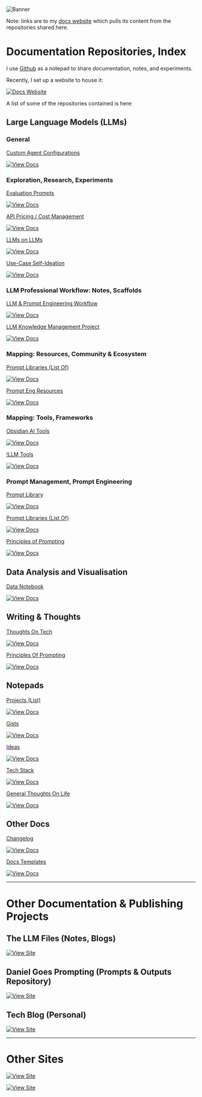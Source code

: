 ![Banner](https://res.cloudinary.com/drrvnflqy/image/upload/v1732904202/docs-index_fy8ula.png)


Note: links are to my [docs website](https://docs.bydanielrosehill.com) which pulls its content from the repositories shared here.

# Documentation Repositories, Index

I use [Github](htttps://github.com/danielrosehill) as a notepad to share documentation, notes, and experiments. 

Recently, I set up a website to house it:

[![Docs Website](https://img.shields.io/badge/Docs_Website-docs.bydanielrosehill.com-blue)](https://docs.bydanielrosehill.com)

A list of some of the repositories contained is here:

## Large Language Models (LLMs)

### General

[Custom Agent Configurations](https://docs.bydanielrosehill.com/repos/llms-and-ai/custom-agents/)

[![View Docs](https://img.shields.io/badge/View_Docs-blue)](https://docs.bydanielrosehill.com/repos/llms-and-ai/custom-agents/) 

### Exploration, Research, Experiments

[Evaluation Prompts](https://docs.bydanielrosehill.com/repos/llms-and-ai/eval-prompts/)

[![View Docs](https://img.shields.io/badge/View_Docs-blue)](https://docs.bydanielrosehill.com/repos/llms-and-ai/eval-prompts/)

[API Pricing / Cost Management](https://docs.bydanielrosehill.com/repos/llms-and-ai/api-prices/)    

[![View Docs](https://img.shields.io/badge/View_Docs-blue)](https://docs.bydanielrosehill.com/repos/llms-and-ai/api-prices/)

[LLMs on LLMs](https://docs.bydanielrosehill.com/repos/llms-and-ai/llms-on-llms/)  

[![View Docs](https://img.shields.io/badge/View_Docs-blue)](https://docs.bydanielrosehill.com/repos/llms-and-ai/llms-on-llms/)

[Use-Case Self-Ideation](https://docs.bydanielrosehill.com/repos/llms-and-ai/use-case-self-ideation/)    

[![View Docs](https://img.shields.io/badge/View_Docs-blue)](https://docs.bydanielrosehill.com/repos/llms-and-ai/use-case-self-ideation/)

### LLM Professional Workflow: Notes, Scaffolds

[LLM & Prompt Engineering Workflow](https://docs.bydanielrosehill.com/repos/llms-and-ai/llm-workflow/)    

[![View Docs](https://img.shields.io/badge/View_Docs-blue)](https://docs.bydanielrosehill.com/repos/llms-and-ai/llm-workflow/)

[LLM Knowledge Management Project](https://docs.bydanielrosehill.com/repos/project-notes/llm-km/)    

[![View Docs](https://img.shields.io/badge/View_Docs-blue)](https://docs.bydanielrosehill.com/repos/project-notes/llm-km/)

### Mapping: Resources, Community & Ecosystem

[Prompt Libraries (List Of)](https://docs.bydanielrosehill.com/repos/llms-and-ai/prompt-libraries/)    

[![View Docs](https://img.shields.io/badge/View_Docs-blue)](https://docs.bydanielrosehill.com/repos/llms-and-ai/prompt-libraries/)

[Prompt Eng Resources](https://docs.bydanielrosehill.com/repos/llms-and-ai/prompt-eng-resources/)    

[![View Docs](https://img.shields.io/badge/View_Docs-blue)](https://docs.bydanielrosehill.com/repos/llms-and-ai/prompt-eng-resources/)

### Mapping: Tools, Frameworks

[Obsidian AI Tools](https://docs.bydanielrosehill.com/repos/notepads/lists/obsidian-ai-tools/)    

[![View Docs](https://img.shields.io/badge/View_Docs-blue)](https://docs.bydanielrosehill.com/repos/notepads/lists/obsidian-ai-tools/)

[!LLM Tools](https://docs.bydanielrosehill.com/repos/notepads/lists/obsidian-ai-tools/)      

[![View Docs](https://img.shields.io/badge/View_Docs-blue)](https://docs.bydanielrosehill.com/repos/notepads/lists/obsidian-ai-tools/)

### Prompt Management, Prompt Engineering

[Prompt Library](https://docs.bydanielrosehill.com/repos/llms-and-ai/prompt-library/)    

[![View Docs](https://img.shields.io/badge/View_Docs-blue)](https://docs.bydanielrosehill.com/repos/llms-and-ai/prompt-library/)

[Prompt Libraries (List Of)](https://docs.bydanielrosehill.com/repos/llms-and-ai/prompt-libraries/)    

[![View Docs](https://img.shields.io/badge/View_Docs-blue)](https://docs.bydanielrosehill.com/repos/llms-and-ai/prompt-libraries/)

[Principles of Prompting](https://docs.bydanielrosehill.com/repos/llms-and-ai/prompting-principles/)  

[![View Docs](https://img.shields.io/badge/View_Docs-blue)](https://docs.bydanielrosehill.com/repos/llms-and-ai/prompting-principles/)

## Data Analysis and Visualisation

[Data Notebook](https://docs.bydanielrosehill.com/repos/data-projects/notebook/)  

[![View Docs](https://img.shields.io/badge/View_Docs-blue)](https://docs.bydanielrosehill.com/repos/data-projects/notebook/)

## Writing & Thoughts

[Thoughts On Tech](https://docs.bydanielrosehill.com/repos/blogs/thought-on-tech/)    

[![View Docs](https://img.shields.io/badge/View_Docs-blue)](https://docs.bydanielrosehill.com/repos/blogs/thought-on-tech/)

[Principles Of Prompting](https://docs.bydanielrosehill.com/repos/llms-and-ai/prompting-principles/)    

[![View Docs](https://img.shields.io/badge/View_Docs-blue)](https://docs.bydanielrosehill.com/repos/llms-and-ai/prompting-principles/)

## Notepads

[Projects (List)](https://docs.bydanielrosehill.com/repos/project-notes/list/)  

[![View Docs](https://img.shields.io/badge/View_Docs-blue)](https://docs.bydanielrosehill.com/repos/project-notes/list/)

[Gists](https://docs.bydanielrosehill.com/repos/notepads/gists/)  

[![View Docs](https://img.shields.io/badge/View_Docs-blue)](https://docs.bydanielrosehill.com/repos/notepads/gists/)

[Ideas](https://docs.bydanielrosehill.com/repos/notepads/ideas/) 

[![View Docs](https://img.shields.io/badge/View_Docs-blue)](https://docs.bydanielrosehill.com/repos/notepads/ideas/)

[Tech Stack](https://docs.bydanielrosehill.com/repos/misc/tech-stack/)  

[![View Docs](https://img.shields.io/badge/View_Docs-blue)](https://docs.bydanielrosehill.com/repos/misc/tech-stack/)

[General Thoughts On Life](https://docs.bydanielrosehill.com/repos/misc/daniel-on/)  

[![View Docs](https://img.shields.io/badge/View_Docs-blue)](https://docs.bydanielrosehill.com/repos/misc/daniel-on/)

## Other Docs


[Changelog](https://docs.bydanielrosehill.com/repos/misc/changelog/)  

[![View Docs](https://img.shields.io/badge/View_Docs-blue)](https://docs.bydanielrosehill.com/repos/misc/changelog/)

[Docs Templates](https://docs.bydanielrosehill.com/repos/documentation/doc-templates/)  

[![View Docs](https://img.shields.io/badge/View_Docs-blue)](https://docs.bydanielrosehill.com/repos/documentation/doc-templates/)

---

# Other Documentation & Publishing Projects

## The LLM Files (Notes, Blogs)

[![View Site](https://img.shields.io/badge/View_Site-The_LLM_Files-blue)](https://thellmfiles.com)

## Daniel Goes Prompting (Prompts & Outputs Repository)

[![View Site](https://img.shields.io/badge/View_Site-Daniel_Goes_Prompting-blue)](https://danielgoesprompting.com)

## Tech Blog (Personal)

[![View Site](https://img.shields.io/badge/View_Site-Blog-blue)](https://blog.danielrosehill.com)

---

# Other Sites


[![View Site](https://img.shields.io/badge/View_Site-Homepage-blue)](https://danielrosehill.com)

[![View Site](https://img.shields.io/badge/View_Site-GitHub-blue)](https://github.com/danielrosehill)